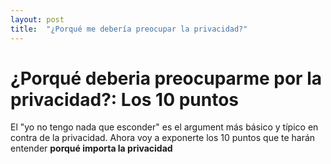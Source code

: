 ```yaml
---
layout: post
title:  "¿Porqué me debería preocupar la privacidad?"
---
```


# ¿Porqué deberia preocuparme por la privacidad?: Los 10 puntos

El "yo no tengo nada que esconder" es el argument más básico y típico en contra de la privacidad. Ahora voy a exponerte los 10 puntos que te harán entender **porqué importa la privacidad**
